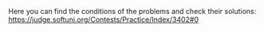 Here you can find the conditions of the problems and check their solutions:
https://judge.softuni.org/Contests/Practice/Index/3402#0